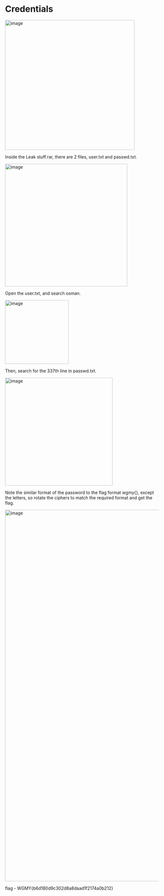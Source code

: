# Credentials

<img width="424" alt="image" src="https://github.com/user-attachments/assets/c27a4b50-04ef-4823-8bda-e86d8d6b02ac" /><br>

Inside the Leak stuff.rar, there are 2 files, user.txt and passwd.txt.<br>

<img width="400" alt="image" src="https://github.com/user-attachments/assets/47092bb8-14be-4f28-80e8-d2c79daaa594" /><br>

Open the user.txt, and search osman.<br>

<img width="208" alt="image" src="https://github.com/user-attachments/assets/3787029a-6155-488f-b4a6-b41070c5a811" /><br>

Then, search for the 337th line in passwd.txt.<br>

<img width="352" alt="image" src="https://github.com/user-attachments/assets/566f4f62-34f0-4555-afff-d666d6800ba0" /><br>

Note the similar format of the password to the flag format wgmy{}, except the letters, so rotate the ciphers to match the required format and get the flag.<br>

<img width="1212" alt="image" src="https://github.com/user-attachments/assets/86bfc90d-be03-4b53-a89c-01d8f5f0ec16" /><br>

flag - WGMY{b6d180d9c302d8a8daad1f2174a0b212}
